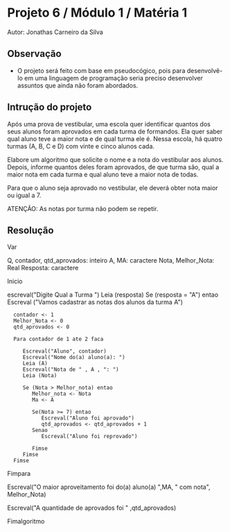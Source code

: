 # Projeto 6 / Módulo 1 / Matéria 1

Autor: Jonathas Carneiro da Silva

## Observação

- O projeto será feito com base em pseudocógico, pois para desenvolvê-lo em uma linguagem de programação seria preciso desenvolver assuntos que ainda não foram abordados.

## Intrução do projeto

Após uma prova de vestibular, uma escola quer identificar quantos dos seus alunos foram aprovados em cada turma de formandos. Ela quer saber qual aluno teve a maior nota e de qual turma ele é. Nessa escola, há quatro turmas (A, B, C e D) com vinte e cinco alunos cada.

Elabore um algoritmo que solicite o nome e a nota do vestibular aos alunos. Depois, informe quantos deles foram aprovados, de que turma são, qual a maior nota em cada turma e qual aluno teve a maior nota de todas.

Para que o aluno seja aprovado no vestibular, ele deverá obter nota maior ou igual a 7.

ATENÇÃO: As notas por turma não podem se repetir.

## Resolução

Var

Q, contador, qtd_aprovados: inteiro
A, MA: caractere
Nota, Melhor_Nota: Real
Resposta: caractere

Inicio

escreval("Digite Qual a Turma ")
Leia (resposta)
Se (resposta = "A") entao
Escreval ("Vamos cadastrar as notas dos alunos da turma A")

      contador <- 1
      Melhor_Nota <- 0
      qtd_aprovados <- 0

      Para contador de 1 ate 2 faca

         Escreval("Aluno", contador)
         Escreval("Nome do(a) aluno(a): ")
         Leia (A)
         Escreval("Nota de " , A , ": ")
         Leia (Nota)

         Se (Nota > Melhor_nota) entao
            Melhor_nota <- Nota
            Ma <- A

            Se(Nota >= 7) entao
               Escreval("Aluno foi aprovado")
               qtd_aprovados <- qtd_aprovados + 1
            Senao
               Escreval("Aluno foi reprovado")

            Fimse
         Fimse
      Fimse

Fimpara

Escreval("O maior aproveitamento foi do(a) aluno(a) ",MA, " com nota", Melhor_Nota)

Escreval("A quantidade de aprovados foi " ,qtd_aprovados)

Fimalgoritmo
